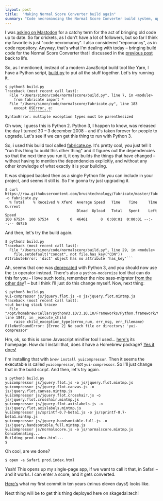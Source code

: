 ```yaml
---
layout: post
title:  "Making Normal Score Converter build again"
summary: "Code necromancing the Normal Score Converter build system, updating some Python code to Python 3 and installing a JavaScript minifier."
---
```

I was [asking on Mastodon](https://mastodon.social/@skagedal/109850568196541644) for a catchy term for the act of bringing old code up to date. So far crickets, as I don't have a lot of followers, but so far I think my favorite is just "code necromancy". I also considered "repomancy", as in code repository. Anyway, that's what I'm dealing with today – bringing build code for  the Normal Score Converter that I discussed in the [previous post](/2023/02/11/normal-score-converter.html) back to life.

So, as I mentioned, instead of a modern JavaScript build tool like Yarn, I have a Python script, [build.py](https://github.com/skagedal/normalscore/blob/5b512f2302083479ed25c80bd8ff6b93cef7b839/build.py) to put all the stuff together. Let's try running it.

```
$ python3 build.py
Traceback (most recent call last):
  File "/Users/simon/code/normalscore/build.py", line 7, in <module>
    from fabricate import *
  File "/Users/simon/code/normalscore/fabricate.py", line 183
    except OSError, e:
           ^^^^^^^^^^
SyntaxError: multiple exception types must be parenthesized
```

Oh wow, I guess this is Python 2. Python 3, I happen to know, was released the day I turned 30 – 3 december 2008 – and it's taken forever for people to upgrade. Let's see if we can get this thing to run with Python 3.

So, i used this build tool called [fabricate.py](https://github.com/brushtechnology/fabricate). It's pretty cool, you just tell it "run this thing to build this other thing" and it figures out the dependencies so that the next time you run it, it ony builds the things that have changed – without having to mention the dependencies explicitly, and without any other knowledge of what exactly it is your building. 

It was shipped backed then as a single Python file you can include in your project, and seems it still is. So I'm gonna try just upgrading it. 

```
$ curl https://raw.githubusercontent.com/brushtechnology/fabricate/master/fabricate.py -o fabricate.py
  % Total    % Received % Xferd  Average Speed   Time    Time     Time  Current
                                 Dload  Upload   Total   Spent    Left  Speed
100 67534  100 67534    0     0  46461      0  0:00:01  0:00:01 --:--:-- 46736
```

And then, let's try the build again.

```
$ python3 build.py
Traceback (most recent call last):
  File "/Users/simon/code/normalscore/build.py", line 29, in <module>
    file.setdefault("concat", not file.has_key("CDN"))
AttributeError: 'dict' object has no attribute 'has_key'```
```

Ah, seems that one was [deprecated](https://portingguide.readthedocs.io/en/latest/dicts.html#:~:text=has_key()%20method%2C%20long%20deprecated,longer%20available%20in%20Python%203.) with Python 3, and you should now use the `in` operator instead. There's also a `python-modernize` tool that can do this for you – I love such tools, remember the nice sass-migrator [from the other day](/2023/02/08/fixing-my-blog.html)? – but I think I'll just do this change myself. Now, next thing:

```
$ python3 build.py
yui-compressor js/jquery.flot.js -o js/jquery.flot.mintmp.js
Traceback (most recent call last):
<cut boring stack trace>
  File "/opt/homebrew/Cellar/python@3.10/3.10.10/Frameworks/Python.framework/Versions/3.10/lib/python3.10/subprocess.py", line 1847, in _execute_child
    raise child_exception_type(errno_num, err_msg, err_filename)
FileNotFoundError: [Errno 2] No such file or directory: 'yui-compressor' 
```

Hm, ok, so this is some Javascript minifier tool I used... [here's](https://yui.github.io/yuicompressor/) its homepage. How do I install that, does it have a Homebrew package? [Yes it does!](https://formulae.brew.sh/formula/yuicompressor#default)

I'm installing that with `brew install yuicompressor`. Then it seems the executable is called `yuicompressor`, not `yui-compressor`. So I'll just change that in the build script. And then, let's try again.

```
$ python3 build.py
yuicompressor js/jquery.flot.js -o js/jquery.flot.mintmp.js
yuicompressor js/jquery.flot.canvas.js -o js/jquery.flot.canvas.mintmp.js
yuicompressor js/jquery.flot.crosshair.js -o js/jquery.flot.crosshair.mintmp.js
yuicompressor js/jquery.flot.axislabels.js -o js/jquery.flot.axislabels.mintmp.js
yuicompressor js/sprintf-0.7-beta1.js -o js/sprintf-0.7-beta1.mintmp.js
yuicompressor js/jquery.handsontable.full.js -o js/jquery.handsontable.full.mintmp.js
yuicompressor js/normalscore.js -o js/normalscore.mintmp.js
Concatenating...
Building prod.index.html...
$
```

Oh cool, are we done? 

```
$ open -a Safari prod.index.html
```

Yeah! This opens up my single-page app, if we want to call it that, in Safari – and it works. I can enter a score, and it gets converted.

[Here's](https://github.com/skagedal/normalscore/commit/0b1a9ce804eb5305c1f4f7fa522b1439da967f4b) what my first commit in ten years (minus eleven days!) looks like. 

Next thing will be to get this thing deployed here on skagedal.tech!  